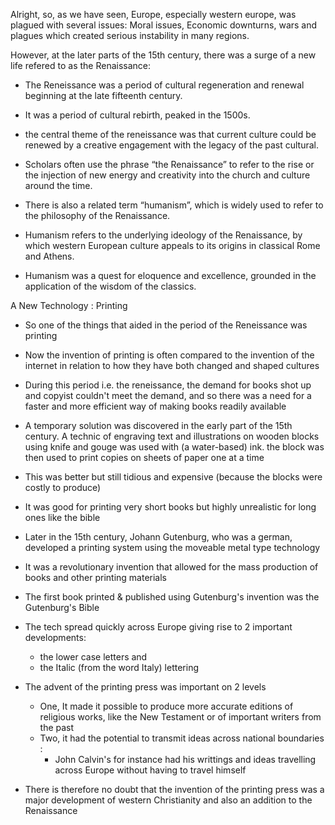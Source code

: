 Alright, so, as we have seen, Europe, especially western europe, was plagued with several issues:
Moral issues, Economic downturns, wars and plagues which created serious instability in many regions.

However, at the later parts of the 15th century, there was a surge of a new life refered to as the Renaissance:

- The Reneissance was a period of cultural regeneration and renewal beginning at the late fifteenth century.

- It was a period of cultural rebirth, peaked in the 1500s.

- the central theme of the reneissance was that current culture could be renewed by a creative engagement with the legacy of the past cultural.

* Scholars often use the phrase “the Renaissance” to refer to the rise or the injection of new energy and creativity into the church and culture around the time.

* There is also a related term “humanism”, which is widely used to refer to the philosophy of the Renaissance.

* Humanism refers to the underlying ideology of the Renaissance, by which western European culture appeals to its origins in classical Rome and Athens.

* Humanism was a quest for eloquence and excellence, grounded in the application of the wisdom of the classics.

A New Technology : Printing

- So one of the things that aided in the period of the Reneissance was printing

- Now the invention of printing is often compared to the invention of the internet in relation to how they have both changed and shaped cultures

- During this period i.e. the reneissance, the demand for books shot up and copyist couldn't meet the demand, and so there was a need for a faster and more efficient way of making books readily available

- A temporary solution was discovered in the early part of the 15th century. A technic of engraving text and illustrations on wooden blocks using knife and gouge was used with (a water-based) ink. the block was then used to print copies on sheets of paper one at a time

* This was better but still tidious and expensive (because the blocks were costly to produce)

* It was good for printing very short books but highly unrealistic for long ones like the bible

* Later in the 15th century, Johann Gutenburg, who was a german, developed a printing system using the moveable metal type technology

* It was a revolutionary invention that allowed for the mass production of books and other printing materials

* The first book printed & published using Gutenburg's invention was the Gutenburg's Bible

* The tech spread quickly across Europe giving rise to 2 important developments:

  - the lower case letters and
  - the Italic (from the word Italy) lettering

* The advent of the printing press was important on 2 levels

  - One, It made it possible to produce more accurate editions of religious works, like the New Testament or of important writers from the past
  - Two, it had the potential to transmit ideas across national boundaries :
    - John Calvin's for instance had his writtings and ideas travelling across Europe without having to travel himself

* There is therefore no doubt that the invention of the printing press was a major development of western Christianity and also an addition to the Renaissance